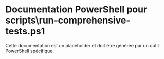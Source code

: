 # Documentation PowerShell pour scripts\run-comprehensive-tests.ps1

Cette documentation est un placeholder et doit être générée par un outil PowerShell spécifique.
